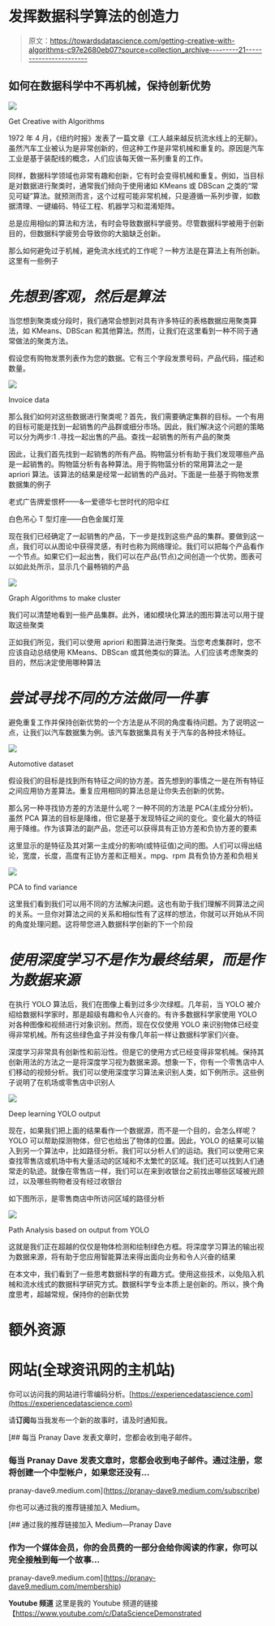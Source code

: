 # 发挥数据科学算法的创造力

> 原文：<https://towardsdatascience.com/getting-creative-with-algorithms-c97e2680eb07?source=collection_archive---------21----------------------->

## 如何在数据科学中不再机械，保持创新优势

![](img/c13253b9713c300ab1e51e9980f4ce5c.png)

Get Creative with Algorithms

1972 年 4 月，《纽约时报》发表了一篇文章《工人越来越反抗流水线上的无聊》。虽然汽车工业被认为是非常创新的，但这种工作是非常机械和重复的。原因是汽车工业是基于装配线的概念，人们应该每天做一系列重复的工作。

同样，数据科学领域也非常有趣和创新，它有时会变得机械和重复。例如，当目标是对数据进行聚类时，通常我们倾向于使用诸如 KMeans 或 DBScan 之类的“常见可疑”算法。就预测而言，这个过程可能非常机械，只是遵循一系列步骤，如数据清理、一键编码、特征工程、机器学习和混淆矩阵。

总是应用相似的算法和方法，有时会导致数据科学疲劳。尽管数据科学被用于创新目的，但数据科学疲劳会导致你的大脑缺乏创新。

那么如何避免过于机械，避免流水线式的工作呢？一种方法是在算法上有所创新。这里有一些例子

# ***先想到客观，然后是算法***

当您想到聚类或分段时，我们通常会想到对具有许多特征的表格数据应用聚类算法，如 KMeans、DBScan 和其他算法。然而，让我们在这里看到一种不同于通常做法的聚类方法。

假设您有购物发票列表作为您的数据。它有三个字段发票号码，产品代码，描述和数量。

![](img/624cd86283b91303b0e5b287f6e26173.png)

Invoice data

那么我们如何对这些数据进行聚类呢？首先，我们需要确定集群的目标。一个有用的目标可能是找到一起销售的产品群或细分市场。因此，我们解决这个问题的策略可以分为两步:1 .寻找一起出售的产品。查找一起销售的所有产品的聚类

因此，让我们首先找到一起销售的所有产品。购物篮分析有助于我们发现哪些产品是一起销售的。购物篮分析有各种算法。用于购物篮分析的常用算法之一是 apriori 算法。该算法的结果是经常一起销售的产品对。下面是一些基于购物发票数据集的例子

老式广告牌爱恨杯——&—爱德华七世时代的阳伞红

白色吊心 T 型灯座——白色金属灯笼

现在我们已经确定了一起销售的产品，下一步是找到这些产品的集群。要做到这一点，我们可以从图论中获得灵感，有时也称为网络理论。我们可以把每个产品看作一个节点。如果它们一起出售，我们可以在产品(节点)之间创造一个优势。图表可以如此处所示，显示几个最畅销的产品

![](img/c20a309c7ff79bfb68513384e7dc044b.png)

Graph Algorithms to make cluster

我们可以清楚地看到一些产品集群。此外，诸如模块化算法的图形算法可以用于提取这些聚类

正如我们所见，我们可以使用 apriori 和图算法进行聚类。当您考虑集群时，您不应该自动总结使用 KMeans、DBScan 或其他类似的算法。人们应该考虑聚类的目的，然后决定使用哪种算法

# ***尝试寻找不同的方法做同一件事***

避免重复工作并保持创新优势的一个方法是从不同的角度看待问题。为了说明这一点，让我们以汽车数据集为例。该汽车数据集具有关于汽车的各种技术特征。

![](img/f244d854932a2fa2ddb95bb88514c84d.png)

Automotive dataset

假设我们的目标是找到所有特征之间的协方差。首先想到的事情之一是在所有特征之间应用协方差算法。重复应用相同的算法总是让你失去创新的优势。

那么另一种寻找协方差的方法是什么呢？一种不同的方法是 PCA(主成分分析)。虽然 PCA 算法的目标是降维，但它是基于发现特征之间的变化。变化最大的特征用于降维。作为该算法的副产品，您还可以获得具有正协方差和负协方差的要素

这里显示的是特征及其对第一主成分的影响(或特征值)之间的图。人们可以得出结论，宽度，长度，高度有正协方差和正相关。mpg、rpm 具有负协方差和负相关

![](img/e32a3e3caffb933da3f38906c2c69266.png)

PCA to find variance

这里我们看到我们可以用不同的方法解决问题。这也有助于我们理解不同算法之间的关系。一旦你对算法之间的关系和相似性有了这样的想法，你就可以开始从不同的角度处理问题。这将带您进入数据科学创新的下一个阶段

# ***使用深度学习不是作为最终结果，而是作为数据来源***

在执行 YOLO 算法后，我们在图像上看到过多少次绿框。几年前，当 YOLO 被介绍给数据科学家时，那是超级有趣和令人兴奋的。有许多数据科学家使用 YOLO 对各种图像和视频进行对象识别。然而，现在仅仅使用 YOLO 来识别物体已经变得非常机械。所有这些绿色盒子并没有像几年前一样让数据科学家们兴奋。

深度学习非常具有创新性和前沿性。但是它的使用方式已经变得非常机械。保持其创新用法的方法之一是将深度学习视为数据来源。想象一下，你有一个零售店中人们移动的视频分析。我们可以使用深度学习算法来识别人类，如下例所示。这些例子说明了在机场或零售店中识别人

![](img/d56914891569eb9f1a83fd42bd1bf8c2.png)

Deep learning YOLO output

现在，如果我们把上面的结果看作一个数据源，而不是一个目的，会怎么样呢？YOLO 可以帮助探测物体，但它也给出了物体的位置。因此，YOLO 的结果可以输入到另一个算法中，比如路径分析。我们可以分析人们的运动。我们可以使用它来查找零售店或机场中有大量活动的区域和不太繁忙的区域。我们还可以找到人们通常走的轨迹。就像在零售店一样，我们可以在来到收银台之前找出哪些区域被光顾过，以及哪些购物者没有经过收银台

如下图所示，是零售商店中所访问区域的路径分析

![](img/bbd8d1222498aff7f44a4d7e4e999127.png)

Path Analysis based on output from YOLO

这就是我们正在超越的仅仅是物体检测和绘制绿色方框。将深度学习算法的输出视为数据来源，将有助于您应用智能算法来得出面向业务和令人兴奋的结果

在本文中，我们看到了一些思考数据科学的有趣方式。使用这些技术，以免陷入机械和流水线式的数据科学研究方式。数据科学专业本质上是创新的。所以，换个角度思考，超越常规，保持你的创新优势

# 额外资源

# 网站(全球资讯网的主机站)

你可以访问我的网站进行零编码分析。[https://experiencedatascience.com](https://experiencedatascience.com)

请**订阅**每当我发布一个新的故事时，请及时通知我。

[](https://pranay-dave9.medium.com/subscribe) [## 每当 Pranay Dave 发表文章时，您都会收到电子邮件。

### 每当 Pranay Dave 发表文章时，您都会收到电子邮件。通过注册，您将创建一个中型帐户，如果您还没有…

pranay-dave9.medium.com](https://pranay-dave9.medium.com/subscribe) 

你也可以通过我的推荐链接加入 Medium。

[](https://pranay-dave9.medium.com/membership) [## 通过我的推荐链接加入 Medium—Pranay Dave

### 作为一个媒体会员，你的会员费的一部分会给你阅读的作家，你可以完全接触到每一个故事…

pranay-dave9.medium.com](https://pranay-dave9.medium.com/membership) 

**Youtube 频道**
这里是我的 Youtube 频道的链接
【https://www.youtube.com/c/DataScienceDemonstrated 